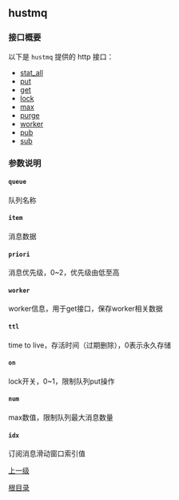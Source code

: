 hustmq
--

### 接口概要 ###

以下是 `hustmq` 提供的 http 接口：

* [stat_all](hustmq/stat_all.md)
* [put](hustmq/put.md)
* [get](hustmq/get.md)
* [lock](hustmq/lock.md)
* [max](hustmq/max.md)
* [purge](hustmq/purge.md)
* [worker](hustmq/worker.md)
* [pub](hustmq/pub.md)
* [sub](hustmq/sub.md)

### 参数说明 ###

#### `queue` ####
队列名称   

#### `item` ####
消息数据

#### `priori` ####
消息优先级，0~2，优先级由低至高

#### `worker` ####
worker信息，用于get接口，保存worker相关数据

#### `ttl` ####
time to live，存活时间（过期删除），0表示永久存储

#### `on` ####
lock开关，0~1，限制队列put操作

#### `num` ####
max数值，限制队列最大消息数量

#### `idx` ####
订阅消息滑动窗口索引值

[上一级](index.md)

[根目录](../index.md)